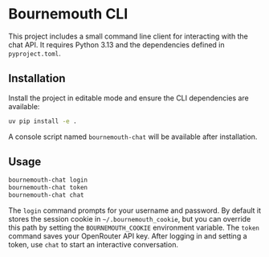 # Bournemouth CLI

This project includes a small command line client for interacting with the chat
API. It requires Python 3.13 and the dependencies defined in `pyproject.toml`.

## Installation

Install the project in editable mode and ensure the CLI dependencies are
available:

```bash
uv pip install -e .
```

A console script named `bournemouth-chat` will be available after installation.

## Usage

```bash
bournemouth-chat login
bournemouth-chat token
bournemouth-chat chat
```

The `login` command prompts for your username and password. By default it stores
the session cookie in `~/.bournemouth_cookie`, but you can override this path by
setting the `BOURNEMOUTH_COOKIE` environment variable. The `token` command saves
your OpenRouter API key. After logging in and setting a token, use `chat` to
start an interactive conversation.
